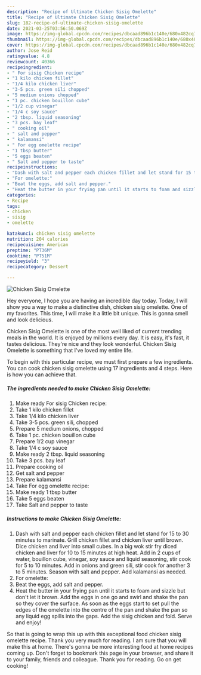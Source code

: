 ```yaml
---
description: "Recipe of Ultimate Chicken Sisig Omelette"
title: "Recipe of Ultimate Chicken Sisig Omelette"
slug: 182-recipe-of-ultimate-chicken-sisig-omelette
date: 2021-03-25T03:56:50.069Z
image: https://img-global.cpcdn.com/recipes/dbcaad896b1c140e/680x482cq70/chicken-sisig-omelette-recipe-main-photo.jpg
thumbnail: https://img-global.cpcdn.com/recipes/dbcaad896b1c140e/680x482cq70/chicken-sisig-omelette-recipe-main-photo.jpg
cover: https://img-global.cpcdn.com/recipes/dbcaad896b1c140e/680x482cq70/chicken-sisig-omelette-recipe-main-photo.jpg
author: Jose Reid
ratingvalue: 4.8
reviewcount: 40366
recipeingredient:
- " For sisig Chicken recipe"
- "1 kilo chicken fillet"
- "1/4 kilo chicken liver"
- "3-5 pcs. green sili chopped"
- "5 medium onions chopped"
- "1 pc. chicken bouillon cube"
- "1/2 cup vinegar"
- "1/4 c soy sauce"
- "2 tbsp. liquid seasoning"
- "3 pcs. bay leaf"
- " cooking oil"
- " salt and pepper"
- " kalamansi"
- " For egg omelette recipe"
- "1 tbsp butter"
- "5 eggs beaten"
- " Salt and pepper to taste"
recipeinstructions:
- "Dash with salt and pepper each chicken fillet and let stand for 15 to 30 minutes to marinate. Grill chicken fillet and chicken liver until brown. Dice chicken and liver into small cubes. In a big wok stir fry diced chicken and liver for 10 to 15 minutes at high heat. Add in 2 cups of water, bouillon cube, vinegar, soy sauce and liquid seasoning, stir cook for 5 to 10 minutes. Add in onions and green sili, stir cook for another 3 to 5 minutes. Season with salt and pepper. Add kalamansi as needed."
- "For omelette:"
- "Beat the eggs, add salt and pepper."
- "Heat the butter in your frying pan until it starts to foam and sizzle but don&#39;t let it brown. Add the eggs in one go and swirl and shake the pan so they cover the surface. As soon as the eggs start to set pull the edges of the omelette into the centre of the pan and shake the pan so any liquid egg spills into the gaps. Add the sisig chicken and fold. Serve and enjoy!"
categories:
- Recipe
tags:
- chicken
- sisig
- omelette

katakunci: chicken sisig omelette 
nutrition: 204 calories
recipecuisine: American
preptime: "PT36M"
cooktime: "PT51M"
recipeyield: "3"
recipecategory: Dessert

---
```



![Chicken Sisig Omelette](https://img-global.cpcdn.com/recipes/dbcaad896b1c140e/680x482cq70/chicken-sisig-omelette-recipe-main-photo.jpg)

Hey everyone, I hope you are having an incredible day today. Today, I will show you a way to make a distinctive dish, chicken sisig omelette. One of my favorites. This time, I will make it a little bit unique. This is gonna smell and look delicious.



Chicken Sisig Omelette is one of the most well liked of current trending meals in the world. It is enjoyed by millions every day. It is easy, it's fast, it tastes delicious. They're nice and they look wonderful. Chicken Sisig Omelette is something that I've loved my entire life.


To begin with this particular recipe, we must first prepare a few ingredients. You can cook chicken sisig omelette using 17 ingredients and 4 steps. Here is how you can achieve that.

<!--inarticleads1-->

##### The ingredients needed to make Chicken Sisig Omelette:

1. Make ready  For sisig Chicken recipe:
1. Take 1 kilo chicken fillet
1. Take 1/4 kilo chicken liver
1. Take 3-5 pcs. green sili, chopped
1. Prepare 5 medium onions, chopped
1. Take 1 pc. chicken bouillon cube
1. Prepare 1/2 cup vinegar
1. Take 1/4 c soy sauce
1. Make ready 2 tbsp. liquid seasoning
1. Take 3 pcs. bay leaf
1. Prepare  cooking oil
1. Get  salt and pepper
1. Prepare  kalamansi
1. Take  For egg omelette recipe:
1. Make ready 1 tbsp butter
1. Take 5 eggs beaten
1. Take  Salt and pepper to taste




<!--inarticleads2-->

##### Instructions to make Chicken Sisig Omelette:

1. Dash with salt and pepper each chicken fillet and let stand for 15 to 30 minutes to marinate. Grill chicken fillet and chicken liver until brown. Dice chicken and liver into small cubes. In a big wok stir fry diced chicken and liver for 10 to 15 minutes at high heat. Add in 2 cups of water, bouillon cube, vinegar, soy sauce and liquid seasoning, stir cook for 5 to 10 minutes. Add in onions and green sili, stir cook for another 3 to 5 minutes. Season with salt and pepper. Add kalamansi as needed.
1. For omelette:
1. Beat the eggs, add salt and pepper.
1. Heat the butter in your frying pan until it starts to foam and sizzle but don&#39;t let it brown. Add the eggs in one go and swirl and shake the pan so they cover the surface. As soon as the eggs start to set pull the edges of the omelette into the centre of the pan and shake the pan so any liquid egg spills into the gaps. Add the sisig chicken and fold. Serve and enjoy!




So that is going to wrap this up with this exceptional food chicken sisig omelette recipe. Thank you very much for reading. I am sure that you will make this at home. There's gonna be more interesting food at home recipes coming up. Don't forget to bookmark this page in your browser, and share it to your family, friends and colleague. Thank you for reading. Go on get cooking!
